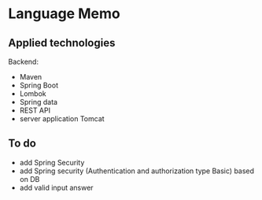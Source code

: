 # Language Memo

## Applied technologies
Backend:
- Maven
- Spring Boot
- Lombok
- Spring data 
- REST API
- server application Tomcat

## To do
- add Spring Security
- add Spring security (Authentication and authorization type Basic) based on DB
- add valid input answer